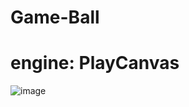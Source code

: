 # Game-Ball
# engine: PlayCanvas 
![image](https://github.com/sidelamp/Game-Ball/assets/52670582/39c9fb22-a1b0-4b96-b68e-be7c91ff50eb)
